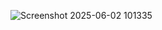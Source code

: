 ![Screenshot 2025-06-02 101335](https://github.com/user-attachments/assets/21c21be9-e39f-44fd-84af-3e1b3dcd23de)
